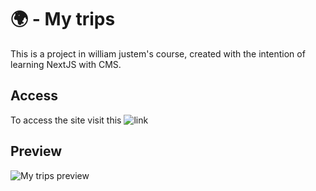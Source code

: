# :earth_africa: - My trips

This is a project in william justem's course, created with the intention of learning NextJS with CMS.

## Access

To access the site visit this ![link](https://my-trips-klinkonskydev.vercel.app)

## Preview 

![My trips preview](https://user-images.githubusercontent.com/86322553/150118176-8fce397c-9db8-4319-b372-60fd74d9a8f6.png)
